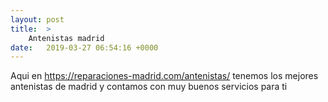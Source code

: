 ```yaml
---
layout: post
title:  >
    Antenistas madrid
date:   2019-03-27 06:54:16 +0000
---
```



Aqui en https://reparaciones-madrid.com/antenistas/ tenemos los mejores antenistas de madrid y contamos con muy buenos servicios para ti 